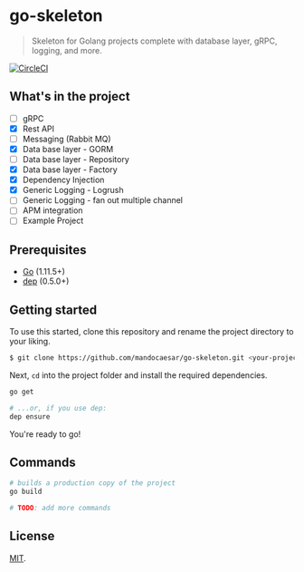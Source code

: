 # go-skeleton

> Skeleton for Golang projects complete with database layer, gRPC, logging, and more.

[![CircleCI](https://badgen.net/circleci/github/mandocaesar/go-skeleton)](https://circleci.com/gh/mandocaesar/go-skeleton)

## What's in the project

- [ ] gRPC
- [x] Rest API
- [ ] Messaging (Rabbit MQ)
- [x] Data base layer - GORM
- [ ] Data base layer - Repository
- [x] Data base layer - Factory
- [x] Dependency Injection
- [x] Generic Logging - Logrush
- [ ] Generic Logging - fan out multiple channel
- [ ] APM integration
- [ ] Example Project

## Prerequisites

- [Go](https://golang.org/) (1.11.5+)
- [dep](https://golang.github.io/dep/) (0.5.0+)

## Getting started

To use this started, clone this repository and rename the project directory to your liking.

```bash
$ git clone https://github.com/mandocaesar/go-skeleton.git <your-project-name>
```

Next, `cd` into the project folder and install the required dependencies.

```bash
go get

# ...or, if you use dep:
dep ensure
```

You're ready to go!

## Commands

```bash
# builds a production copy of the project
go build

# TODO: add more commands
```

## License

[MIT](LICENSE).